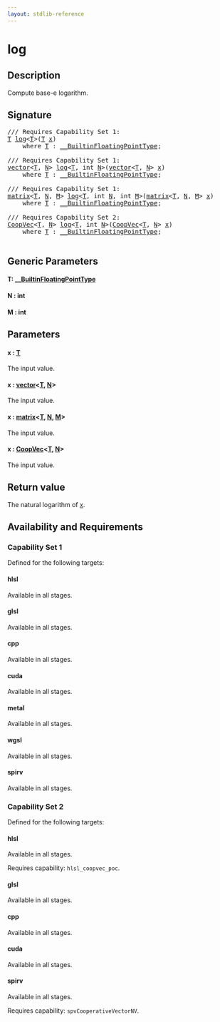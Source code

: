 ```yaml
---
layout: stdlib-reference
---
```


# log

## Description

Compute base-e logarithm.



## Signature 

<pre>
/// Requires Capability Set 1:
<a href="log.html#typeparam-T" class="code_type">T</a> <a href="log.html">log</a>&lt;<a href="log.html#typeparam-T" class="code_type">T</a>&gt;(<a href="log.html#typeparam-T" class="code_type">T</a> <a href="log.html#decl-x" class="code_param">x</a>)
    <span class='code_keyword'>where</span> <a href="log.html#typeparam-T" class="code_type">T</a> : <a href="../interfaces/0_builtinfloatingpointtype-029hm/index.html" class="code_type">__BuiltinFloatingPointType</a>;

/// Requires Capability Set 1:
<a href="../types/vector/index.html" class="code_type">vector</a>&lt;<a href="log.html#typeparam-T" class="code_type">T</a>, <a href="log.html#decl-N" class="code_var">N</a>&gt; <a href="log.html">log</a>&lt;<a href="log.html#typeparam-T" class="code_type">T</a>, <span class="code_keyword">int</span> <a href="log.html#decl-N" class="code_var">N</a>&gt;(<a href="../types/vector/index.html" class="code_type">vector</a>&lt;<a href="log.html#typeparam-T" class="code_type">T</a>, <a href="log.html#decl-N" class="code_var">N</a>&gt; <a href="log.html#decl-x" class="code_param">x</a>)
    <span class='code_keyword'>where</span> <a href="log.html#typeparam-T" class="code_type">T</a> : <a href="../interfaces/0_builtinfloatingpointtype-029hm/index.html" class="code_type">__BuiltinFloatingPointType</a>;

/// Requires Capability Set 1:
<a href="../types/matrix/index.html" class="code_type">matrix</a>&lt;<a href="log.html#typeparam-T" class="code_type">T</a>, <a href="log.html#decl-N" class="code_var">N</a>, <a href="log.html#decl-M" class="code_var">M</a>&gt; <a href="log.html">log</a>&lt;<a href="log.html#typeparam-T" class="code_type">T</a>, <span class="code_keyword">int</span> <a href="log.html#decl-N" class="code_var">N</a>, <span class="code_keyword">int</span> <a href="log.html#decl-M" class="code_var">M</a>&gt;(<a href="../types/matrix/index.html" class="code_type">matrix</a>&lt;<a href="log.html#typeparam-T" class="code_type">T</a>, <a href="log.html#decl-N" class="code_var">N</a>, <a href="log.html#decl-M" class="code_var">M</a>&gt; <a href="log.html#decl-x" class="code_param">x</a>)
    <span class='code_keyword'>where</span> <a href="log.html#typeparam-T" class="code_type">T</a> : <a href="../interfaces/0_builtinfloatingpointtype-029hm/index.html" class="code_type">__BuiltinFloatingPointType</a>;

/// Requires Capability Set 2:
<a href="../types/coopvec-04/index.html" class="code_type">CoopVec</a>&lt;<a href="log.html#typeparam-T" class="code_type">T</a>, <a href="log.html#decl-N" class="code_var">N</a>&gt; <a href="log.html">log</a>&lt;<a href="log.html#typeparam-T" class="code_type">T</a>, <span class="code_keyword">int</span> <a href="log.html#decl-N" class="code_var">N</a>&gt;(<a href="../types/coopvec-04/index.html" class="code_type">CoopVec</a>&lt;<a href="log.html#typeparam-T" class="code_type">T</a>, <a href="log.html#decl-N" class="code_var">N</a>&gt; <a href="log.html#decl-x" class="code_param">x</a>)
    <span class='code_keyword'>where</span> <a href="log.html#typeparam-T" class="code_type">T</a> : <a href="../interfaces/0_builtinfloatingpointtype-029hm/index.html" class="code_type">__BuiltinFloatingPointType</a>;

</pre>

## Generic Parameters

####  <a id="typeparam-T"></a>T: [\_\_BuiltinFloatingPointType](../interfaces/0_builtinfloatingpointtype-029hm/index.html)
####  <a id="decl-N"></a>N  : int
####  <a id="decl-M"></a>M  : int

## Parameters

####  <a id="decl-x"></a>x  : [T](log.html#typeparam-T)
The input value.

####  <a id="decl-x"></a>x  : [vector](../types/vector/index.html)\<[T](../types/vector/index.html#typeparam-T), [N](../types/vector/index.html#decl-N)\>
The input value.

####  <a id="decl-x"></a>x  : [matrix](../types/matrix/index.html)\<[T](../types/matrix/t-0.html), [N](../types/matrix/index.html#decl-N), [M](../types/matrix/index.html#decl-M)\>
The input value.

####  <a id="decl-x"></a>x  : [CoopVec](../types/coopvec-04/index.html)\<[T](../types/coopvec-04/index.html#typeparam-T), [N](../types/coopvec-04/index.html#decl-N)\>
The input value.


## Return value
The natural logarithm of <span class='code'><a href="log.html#decl-x" class="code_param">x</a></span>.


## Availability and Requirements

### Capability Set 1

Defined for the following targets:

#### hlsl
Available in all stages.

#### glsl
Available in all stages.

#### cpp
Available in all stages.

#### cuda
Available in all stages.

#### metal
Available in all stages.

#### wgsl
Available in all stages.

#### spirv
Available in all stages.


### Capability Set 2

Defined for the following targets:

#### hlsl
Available in all stages.

Requires capability: `hlsl_coopvec_poc`.
#### glsl
Available in all stages.

#### cpp
Available in all stages.

#### cuda
Available in all stages.

#### spirv
Available in all stages.

Requires capability: `spvCooperativeVectorNV`.


